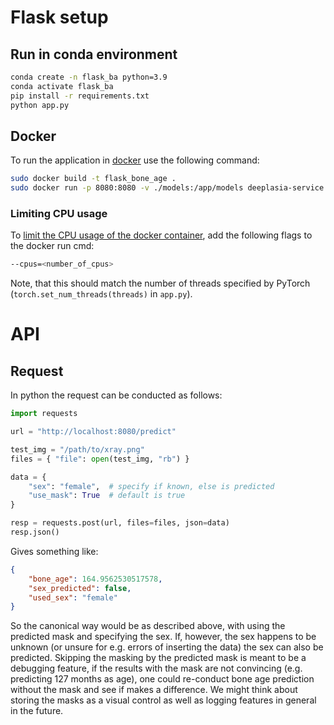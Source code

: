 # Flask setup

## Run in conda environment

```bash
conda create -n flask_ba python=3.9
conda activate flask_ba
pip install -r requirements.txt
python app.py
```

## Docker

To run the application in [docker](https://www.section.io/engineering-education/how-to-deploy-streamlit-app-with-docker/)
use the following command:

```bash
sudo docker build -t flask_bone_age .
sudo docker run -p 8080:8080 -v ./models:/app/models deeplasia-service
```

### Limiting CPU usage

To [limit the CPU usage of the docker container](https://docs.docker.com/config/containers/resource_constraints/), add the following flags to the docker run cmd:

```bash
--cpus=<number_of_cpus>
```

Note, that this should match the number of threads specified by PyTorch (`torch.set_num_threads(threads)` in `app.py`).

# API

## Request

In python the request can be conducted as follows:

```python
import requests

url = "http://localhost:8080/predict"

test_img = "/path/to/xray.png"
files = { "file": open(test_img, "rb") }

data = {
    "sex": "female",  # specify if known, else is predicted
    "use_mask": True  # default is true
}

resp = requests.post(url, files=files, json=data)
resp.json()
```

Gives something like:

```json
{
    "bone_age": 164.9562530517578,
    "sex_predicted": false,
    "used_sex": "female"
}
```

So the canonical way would be as described above, with using the predicted mask and specifying the sex.
If, however, the sex happens to be unknown (or unsure for e.g. errors of inserting the data) the sex can also be predicted.
Skipping the masking by the predicted mask is meant to be a debugging feature, if the results with the mask are not convincing (e.g. predicting 127 months as age), one could re-conduct bone age prediction without the mask and see if makes a difference. 
We might think about storing the masks as a visual control as well as logging features in general in the future.
